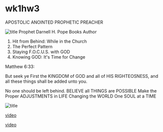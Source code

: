# wk1hw3
APOSTOLIC ANOINTED PROPHETIC PREACHER

![title](https://drive.google.com/file/d/0B9VJPNWjSPKjSVdiYzFSV3hZUFE/view?usp=sharing)
Prophet Darnell H. Pope
Books Author

1. Hit from Behind: While in the Church
1. The Perfect Pattern
1. Staying F.O.C.U.S. with GOD
1. Knowing GOD: It's Time for Change

Matthew 6:33:

But seek ye First the KINGDOM of GOD and all of HIS RIGHTEOSNESS, and all these things shall be added unto you.

 No one should be left behind.
 BELIEVE all THINGS are POSSIBLE
 Make the Proper ADJUSTMENTS in LIFE
Changing the WORLD One SOUL at a TIME



![title](https://yt3.ggpht.com/a-/AAuE7mDdjSzTCo9Hs42xS4RrQ2exy2p-gpBUADAXgW8niw=s288-c-k-c0xffffffff-no-rj-mo)

[video](https://www.youtube.com/watch?v=Y_W73ekBg10&t=41s)

[video](https://www.youtube.com/watch?v=dxRMtVO-g9M)